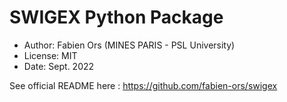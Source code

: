 # SWIGEX Python Package

* Author: Fabien Ors (MINES PARIS - PSL University) 
* License: MIT
* Date: Sept. 2022

See official README here : https://github.com/fabien-ors/swigex